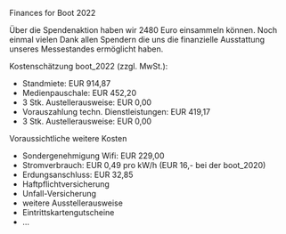 Finances for Boot 2022

Über die Spendenaktion haben wir 2480 Euro einsammeln können. Noch einmal vielen Dank allen Spendern die uns die finanzielle Ausstattung unseres Messestandes ermöglicht haben.

Kostenschätzung boot_2022 (zzgl. MwSt.):
- Standmiete: EUR 914,87
- Medienpauschale: EUR 452,20
- 3 Stk. Austellerausweise: EUR 0,00
- Vorauszahlung techn. Dienstleistungen: EUR 419,17
- 3 Stk. Austellerausweise: EUR 0,00

Voraussichtliche weitere Kosten
- Sondergenehmigung Wifi: EUR 229,00
- Stromverbrauch: EUR 0,49 pro kW/h (EUR 16,- bei der boot_2020)
- Erdungsanschluss: EUR 32,85
- Haftpflichtversicherung
- Unfall-Versicherung
- weitere Ausstellerausweise
- Eintrittskartengutscheine
- ...
